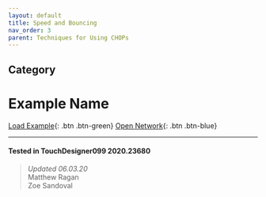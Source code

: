 ```yaml
---
layout: default
title: Speed and Bouncing
nav_order: 3
parent: Techniques for Using CHOPs
---
```


## Category
# Example Name

[Load Example](?remoteTox=){: .btn .btn-green} [Open Network](?openNetwork=True){: .btn .btn-blue}

---

#### Tested in TouchDesigner099 2020.23680 
>*Updated 06.03.20*  
Matthew Ragan  
Zoe Sandoval   